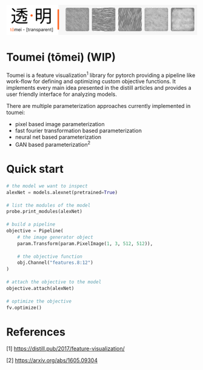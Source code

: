 ![Header](assets/header.png)

# Toumei (tōmei) (WIP)
Toumei is a feature visualization<sup>1</sup> library for pytorch providing a pipeline like work-flow for defining and optimizing custom objective functions. It implements every main idea presented in the distill articles and provides a user friendly interface for analyzing models.

There are multiple parameterization approaches currently implemented in toumei:
- pixel based image parameterization
- fast fourier transformation based parameterization
- neural net based parameterization
- GAN based parameterization<sup>2</sup>

# Quick start
```python
# the model we want to inspect
alexNet = models.alexnet(pretrained=True)

# list the modules of the model
probe.print_modules(alexNet)

# build a pipeline
objective = Pipeline(
    # the image generator object
    param.Transform(param.PixelImage(1, 3, 512, 512)),

    # the objective function
    obj.Channel("features.8:12")
)

# attach the objective to the model
objective.attach(alexNet)

# optimize the objective
fv.optimize()

```

# References
[1] https://distill.pub/2017/feature-visualization/

[2] https://arxiv.org/abs/1605.09304
